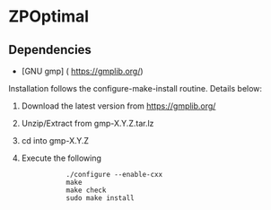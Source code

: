 # ZPOptimal

Dependencies
--------------------

* [GNU gmp] ( https://gmplib.org/)

Installation follows the configure-make-install routine. Details below:

1. Download the latest version from  https://gmplib.org/
2. Unzip/Extract from gmp-X.Y.Z.tar.lz
3. cd into gmp-X.Y.Z
4. Execute the following

                  ./configure --enable-cxx
                  make
                  make check
                  sudo make install


